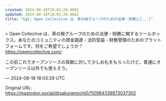 ```yaml
---
created: 2024-08-18T18:03:29.466Z
updated: 2024-08-18T18:03:29.466Z
title: "&gt; Open Collective は、草の根グループのための法律・財務に[...]"
---
```


<p>&gt; Open Collective は、草の根グループのための法律・財務に関するツールボックス。あなたのコミュニティの資金調達・法的受益・財務管理のためのプラットフォームです。何をご希望でしょうか？<br /><a href="https://opencollective.com/" target="_blank" rel="nofollow noopener" translate="no"><span class="invisible">https://</span><span class="">opencollective.com/</span><span class="invisible"></span></a></p><p>この前これでオープンソースの貢献に対して少しお礼をもらったけど、普通にオープンソース以外でも使えそう。</p>

&mdash; 2024-08-18 18:03:29 UTC

Original URL: https://mastodon.social/@sakuramochi0/112984339873037302
